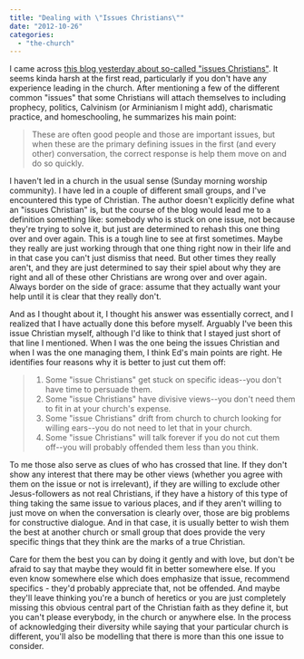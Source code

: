 ```yaml
---
title: "Dealing with \"Issues Christians\""
date: "2012-10-26"
categories: 
  - "the-church"
---
```


I came across [this blog yesterday about so-called "issues Christians"](http://www.christianitytoday.com/edstetzer/2011/october/why-i-have-no-difficulty-helping-issue-christians-to-move.html "Ed Stetzer - Why I Have No Difficulty Helping \"Issues Christians\" to Move On"). It seems kinda harsh at the first read, particularly if you don't have any experience leading in the church. After mentioning a few of the different common "issues" that some Christians will attach themselves to including prophecy, politics, Calvinism (or Arminianism I might add), charismatic practice, and homeschooling, he summarizes his main point:

> These are often good people and those are important issues, but when these are the primary defining issues in the first (and every other) conversation, the correct response is help them move on and do so quickly.

<!--more-->I haven't led in a church in the usual sense (Sunday morning worship community). I have led in a couple of different small groups, and I've encountered this type of Christian. The author doesn't explicitly define what an "issues Christian" is, but the course of the blog would lead me to a definition something like: somebody who is stuck on one issue, not because they're trying to solve it, but just are determined to rehash this one thing over and over again. This is a tough line to see at first sometimes. Maybe they really are just working through that one thing right now in their life and in that case you can't just dismiss that need. But other times they really aren't, and they are just determined to say their spiel about why they are right and all of these other Christians are wrong over and over again. Always border on the side of grace: assume that they actually want your help until it is clear that they really don't.

And as I thought about it, I thought his answer was essentially correct, and I realized that I have actually done this before myself. Arguably I've been this issue Christian myself, although I'd like to think that I stayed just short of that line I mentioned. When I was the one being the issues Christian and when I was the one managing them, I think Ed's main points are right. He identifies four reasons why it is better to just cut them off:

> 1. Some "issue Christians" get stuck on specific ideas--you don't have time to persuade them.
> 2. Some "issue Christians" have divisive views--you don't need them to fit in at your church's expense.
> 3. Some "issue Christians" drift from church to church looking for willing ears--you do not need to let that in your church.
> 4. Some "issue Christians" will talk forever if you do not cut them off--you will probably offended them less than you think.

To me those also serve as clues of who has crossed that line. If they don't show any interest that there may be other views (whether you agree with them on the issue or not is irrelevant), if they are willing to exclude other Jesus-followers as not real Christians, if they have a history of this type of thing taking the same issue to various places, and if they aren't willing to just move on when the conversation is clearly over, those are big problems for constructive dialogue. And in that case, it is usually better to wish them the best at another church or small group that does provide the very specific things that they think are the marks of a true Christian.

Care for them the best you can by doing it gently and with love, but don't be afraid to say that maybe they would fit in better somewhere else. If you even know somewhere else which does emphasize that issue, recommend specifics - they'd probably appreciate that, not be offended. And maybe they'll leave thinking you're a bunch of heretics or you are just completely missing this obvious central part of the Christian faith as they define it, but you can't please everybody, in the church or anywhere else. In the process of acknowledging their diversity while saying that your particular church is different, you'll also be modelling that there is more than this one issue to consider.
